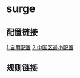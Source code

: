# surge

## 配置链接

[1.自用配置](https://raw.githubusercontent.com/MHY2253/surge/master/surge.conf)
[2.中国区最小配置](https://raw.githubusercontent.com/MHY2253/surge/master/最小配置.conf)

## 规则链接


